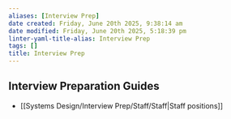 ```yaml
---
aliases: [Interview Prep]
date created: Friday, June 20th 2025, 9:38:14 am
date modified: Friday, June 20th 2025, 5:18:39 pm
linter-yaml-title-alias: Interview Prep
tags: []
title: Interview Prep
---
```


## Interview Preparation Guides

- [[Systems Design/Interview Prep/Staff/Staff|Staff positions]]
